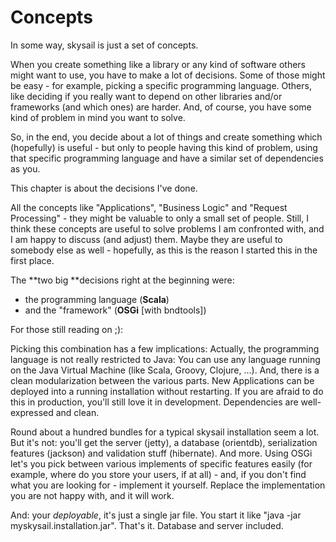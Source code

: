 # Concepts

In some way, skysail is just a set of concepts.

When you create something like a library or any kind of software others might want to use, you have to make a lot of decisions. Some of those might be easy - for example, picking a specific programming language. Others, like deciding if you really want to depend on other libraries and/or frameworks \(and which ones\) are harder. And, of course, you have some kind of problem in mind you want to solve.

So, in the end, you decide about a lot of things and create something which \(hopefully\) is useful - but only to people having this kind of problem, using that specific programming language and have a similar set of dependencies as you.

This chapter is about the decisions I've done.

All the concepts like "Applications", "Business Logic" and "Request Processing" - they might be valuable to only a small set of people. Still, I think these concepts are useful to solve problems I am confronted with, and I am happy to discuss \(and adjust\) them. Maybe they are useful to somebody else as well - hopefully, as this is the reason I started this in the first place.

The **two big **decisions right at the beginning were:

* the programming language \(**Scala**\)
* and the "framework" \(**OSGi** \[with bndtools\]\)

For those still reading on ;\):

Picking this combination has a few implications: Actually, the programming language is not really restricted to Java: You can use any language running on the Java Virtual Machine \(like Scala, Groovy, Clojure, ...\). And, there is a clean modularization between the various parts. New Applications can be deployed into a running installation without restarting. If you are afraid to do this in production, you'll still love it in development. Dependencies are well-expressed and clean.

Round about a hundred bundles for a typical skysail installation seem a lot. But it's not: you'll get the server \(jetty\), a database \(orientdb\), serialization features \(jackson\) and validation stuff \(hibernate\). And more. Using OSGi let's you pick between various implements of specific features easily \(for example, where do you store your users, if at all\) - and, if you don't find what you are looking for - implement it yourself. Replace the implementation you are not happy with, and it will work.

And: your _deployable_, it's just a single jar file. You start it like "java -jar myskysail.installation.jar". That's it. Database and server included.

